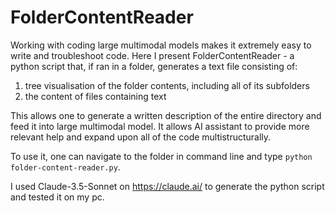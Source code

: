 # FolderContentReader

Working with coding large multimodal models makes it extremely easy to write and troubleshoot code. Here I present FolderContentReader - a python script that, if ran in a folder, generates a text file consisting of:
  1. tree visualisation of the folder contents, including all of its subfolders
  2. the content of files containing text

This allows one to generate a written description of the entire directory and feed it into large multimodal model. It allows AI assistant to provide more relevant help and expand upon all of the code multistructurally.

To use it, one can navigate to the folder in command line and type `python folder-content-reader.py`.

I used Claude-3.5-Sonnet on https://claude.ai/ to generate the python script and tested it on my pc.
